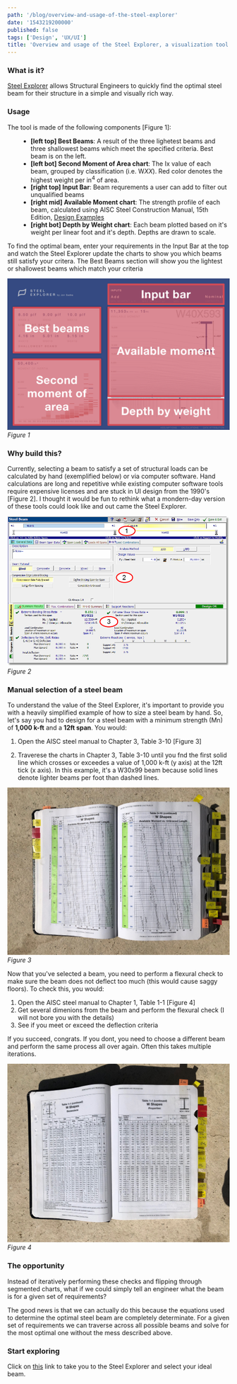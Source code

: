 ```yaml
---
path: '/blog/overview-and-usage-of-the-steel-explorer'
date: '1543219200000'
published: false
tags: ['Design', 'UX/UI']
title: 'Overview and usage of the Steel Explorer, a visualization tool for sturcutural engineers to select the most efficient beam'
---
```


<!-- NOTE: Curious about design and engineering decisions of the Steel Explorer? Read about them [here](/blog/designing-and-engineering-a-visualization-tool-for-structural-engineers) -->

### What is it?

<a href="http://jonsadka.github.io/steel-explorer/" target="_blank" rel="noreferrer noopener">Steel Explorer</a>
allows Structural Engineers to quickly find the optimal steel beam for their structure in a simple and visually rich way.

### Usage

The tool is made of the following components [Figure 1]:

<div style="padding-left: calc(1.45rem / 2 + 1.0875rem);">

- **[left top] Best Beams**: A result of the three lighetest beams and three shallowest beams which meet the specified criteria. Best beam is on the left.
- **[left bot] Second Moment of Area chart**: The Ix value of each beam, grouped by classification (i.e. W*XX*). Red color denotes the highest weight per in<sup>4</sup> of area.
- **[right top] Input Bar**: Beam requrements a user can add to filter out unqualified beams
- **[right mid] Available Moment chart**: The strength profile of each beam, calculated using AISC Steel Construction Manual, 15th Edition, <a href="https://www.aisc.org/publications/steel-construction-manual-resources#37583" target="_blank" rel="noreferrer noopener">Design Examples</a>
- **[right bot] Depth by Weight chart**: Each beam plotted based on it's weight per linear foot and it's depth. Depths are drawn to scale.

</div>

To find the optimal beam, enter your requirements in the Input Bar at the top and watch the Steel Explorer update the charts to show you which beams still satisfy your critera. The Best Beams section will show you the lightest or shallowest beams which match your criteria

![steel-explorer-usage](/img/blog-posts/2018-26-11-overview-steel-explorer/steel-explorer-usage.png 'steel-explorer-usage')
_Figure 1_

### Why build this?

Currently, selecting a beam to satisfy a set of structural loads can be calculated by hand (exemplified below) or via computer software. Hand calculations are long and repetitive while existing computer software tools require expensive licenses and are stuck in UI design from the 1990's [Figure 2]. I thought it would be fun to rethink what a mondern-day version of these tools could look like and out came the Steel Explorer.

![existing-software](/img/blog-posts/2018-26-11-overview-steel-explorer/existing-software.png 'existing-software')
_Figure 2_

### Manual selection of a steel beam

To understand the value of the Steel Explorer, it's important to provide you with a heavily simplified example of how to size a steel beam by hand. So, let's say you had to design for a steel beam with a minimum strength (Mn) of **1,000 k-ft** and a **12ft span**. You would:

1. Open the AISC steel manual to Chapter 3, Table 3-10 [Figure 3]

2. Traverese the charts in Chapter 3, Table 3-10 until you fnd the first solid line which crosses or exceedes a value of 1,000 k-ft (y axis) at the 12ft tick (x axis). In this example, it's a W30x99 beam because solid lines denote lighter beams per foot than dashed lines.

![aisc-moment-chart](/img/blog-posts/2018-26-11-overview-steel-explorer/aisc-moment-chart.jpeg 'aisc-moment-chart')
_Figure 3_

Now that you've selected a beam, you need to perform a flexural check to make sure the beam does not deflect too much (this would cause saggy floors). To check this, you would:

1. Open the AISC steel manual to Chapter 1, Table 1-1 [Figure 4]
2. Get several dimenions from the beam and perform the flexural check (I will not bore you with the details)
3. See if you meet or exceed the deflection criteria

If you succeed, congrats. If you dont, you need to choose a different beam and perform the same process all over again. Often this takes multiple iterations.

![aisc-shape-chart](/img/blog-posts/2018-26-11-overview-steel-explorer/aisc-shape-chart.jpeg 'aisc-shape-chart')
_Figure 4_

### The opportunity

Instead of iteratively performing these checks and flipping through segmented charts, what if we could simply tell an engineer what the beam is for a given set of requirements?

The good news is that we can actually do this because the equations used to determine the optimal steel beam are completely determinate. For a given set of requirements we can traverse across all possible beams and solve for the most optimal one without the mess described above.

### Start exploring

Click on <a href="http://jonsadka.github.io/steel-explorer/" target="_blank" rel="noreferrer noopener">this</a> link to take you to the Steel Explorer and select your ideal beam.
